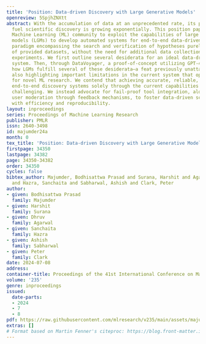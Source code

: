 ```yaml
---
title: 'Position: Data-driven Discovery with Large Generative Models'
openreview: 5SpjhZNXtt
abstract: With the accumulation of data at an unprecedented rate, its potential to
  fuel scientific discovery is growing exponentially. This position paper urges the
  Machine Learning (ML) community to exploit the capabilities of large generative
  models (LGMs) to develop automated systems for end-to-end data-driven discovery—a
  paradigm encompassing the search and verification of hypotheses purely from a set
  of provided datasets, without the need for additional data collection or physical
  experiments. We first outline several desiderata for an ideal data-driven discovery
  system. Then, through DataVoyager, a proof-of-concept utilizing GPT-4, we demonstrate
  how LGMs fulfill several of these desiderata—a feat previously unattainable—while
  also highlighting important limitations in the current system that open up opportunities
  for novel ML research. We contend that achieving accurate, reliable, and robust
  end-to-end discovery systems solely through the current capabilities of LGMs is
  challenging. We instead advocate for fail-proof tool integration, along with active
  user moderation through feedback mechanisms, to foster data-driven scientific discoveries
  with efficiency and reproducibility.
layout: inproceedings
series: Proceedings of Machine Learning Research
publisher: PMLR
issn: 2640-3498
id: majumder24a
month: 0
tex_title: 'Position: Data-driven Discovery with Large Generative Models'
firstpage: 34350
lastpage: 34382
page: 34350-34382
order: 34350
cycles: false
bibtex_author: Majumder, Bodhisattwa Prasad and Surana, Harshit and Agarwal, Dhruv
  and Hazra, Sanchaita and Sabharwal, Ashish and Clark, Peter
author:
- given: Bodhisattwa Prasad
  family: Majumder
- given: Harshit
  family: Surana
- given: Dhruv
  family: Agarwal
- given: Sanchaita
  family: Hazra
- given: Ashish
  family: Sabharwal
- given: Peter
  family: Clark
date: 2024-07-08
address:
container-title: Proceedings of the 41st International Conference on Machine Learning
volume: '235'
genre: inproceedings
issued:
  date-parts:
  - 2024
  - 7
  - 8
pdf: https://raw.githubusercontent.com/mlresearch/v235/main/assets/majumder24a/majumder24a.pdf
extras: []
# Format based on Martin Fenner's citeproc: https://blog.front-matter.io/posts/citeproc-yaml-for-bibliographies/
---
```


